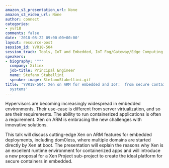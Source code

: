 ```yaml
---
amazon_s3_presentation_url: None
amazon_s3_video_url: None
author: connect
categories:
- yvr18
comments: false
date: '2018-08-22 09:00:00+00:00'
layout: resource-post
session_id: YVR18-504
session_track: Tools, IoT and Embedded, IoT Fog/Gateway/Edge Computing
speakers:
- biography: '""'
  company: Xilinx
  job-title: Principal Engineer
  name: Stefano Stabellini
  speaker-image: StefanoStabellini.gif
title: 'YVR18-504: Xen on ARM for embedded and IoT:  from secure containers to dom0less
  systems'
---
```


Hypervisors are becoming increasingly widespread in embedded environments. Their use-case is different from server virtualization, and so are their requirements. The ability to run containerized applications is often a requirement. Xen on ARM is embracing the new challenges with innovative solutions.

This talk will discuss cutting-edge Xen on ARM features for embedded deployments, including dom0less, where multiple domains are started directly by Xen at boot. The presentation will explain the reasons why Xen is an excellent runtime environment for containerized apps and will introduce a new proposal for a Xen Project sub-project to create the ideal platform for secure containers in embedded.